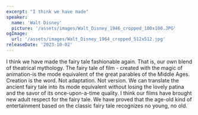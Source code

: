 ```yaml
---
excerpt: "I think we have made"
speaker:
  name: 'Walt Disney'
  picture: '/assets/images/Walt_Disney_1946_cropped_100x100.JPG'
ogImage:
  url: '/assets/images/Walt_Disney_1964_cropped_512x512.jpg'
releaseDate: '2023-10-02'
---
```


I think we have made the fairy tale fashionable again. That is, our own blend of theatrical mythology. The fairy tale of film - created with the magic of animation-is the mode equivalent of the great parables of the Middle Ages. Creation is the word. Not adaptation. Not version. We can translate the ancient fairy tale into its mode equivalent without losing the lovely patina and the savor of its once-upon-a-time quality. I think our films have brought new adult respect for the fairy tale. We have proved that the age-old kind of entertainment based on the classic fairy tale recognizes no young, no old.
